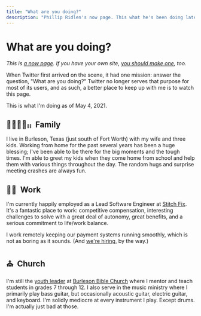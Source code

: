 ```yaml
---
title: "What are you doing?"
description: "Phillip Ridlen's now page. This what he's been doing lately, regardless of how updated his blog posts are."
---
```


# What are you doing?

_This is [a now page][now]. If you have your own site, [you should make
one][now], too._

When Twitter first arrived on the scene, it had one mission: answer the
question, "What are you doing?" Twitter no longer serves that purpose for most
of its users, and as such, a better place to keep up with me is to watch this page.

This is what I'm doing as of May 4, 2021.

[now]: https://nownownow.com/about

## 👨‍👩‍👦‍👦<small style="font-size: 0.6rem">👧🏾</small> &nbsp;Family

I live in Burleson, Texas (just south of Fort Worth) with my wife and three kids.
Working from home for the past several years has been a huge blessing; I've been
able to be there for the big moments and the tough times. I'm able to greet my
kids when they come home from school and help them with various things throughout
the day. The random hugs and surprise meeting crashes are always fun.

## 👨‍💻 &nbsp;Work
I'm currently happily employed as a Lead Software Engineer at [Stitch
Fix][stitchfix]. It's a fantastic place to work: competitive compensation,
interesting challenges to solve with a great deal of autonomy, great benefits,
and a serious commitment to life/work balance.

I work remotely keeping our payment systems running smoothly, which is not as
boring as it sounds. (And [we're hiring][careers], by the way.)

[stitchfix]: https://www.stitchfix.com/
[careers]:   https://www.stitchfix.com/careers

## ⛪️ &nbsp;Church

I'm still the [youth leader][youth] at [Burleson Bible Church][bbc] where I
mentor and teach students in grades 7 through 12. I also serve in the music
ministry where I primarily play bass guitar, but occasionally acoustic guitar,
electric guitar, and keyboard. I'm solidly mediocre at every instrument I play.
Except drums. I'm actually just bad at those.

[bbc]:        http://burlesonbiblechurch.org
[youth]:      http://burlesonbiblechurch.org/youth
